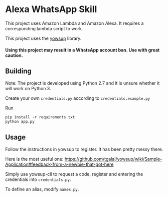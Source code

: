 # Alexa WhatsApp Skill

This project uses Amazon Lambda and Amazon Alexa. It requires a corresponding lambda script to work.

This project uses the [yowsup](https://github.com/tgalal/yowsup) library.

#### Using this project may result in a WhatsApp account ban. Use with great caution.

## Building

Note: The project is developed using Python 2.7 and it is unsure whether it will work on Python 3.

Create your own `credentials.py` according to `credentials.example.py`
 
Run
```shell
pip install -r requirements.txt
python app.py
```

## Usage

Follow the instructions in yowsup to register. It has been pretty messy there.

Here is the most useful one: 
https://github.com/tgalal/yowsup/wiki/Sample-Application#feedback-from-a-newbie-that-got-here

Simply use yowsup-cli to request a code, register and entering the credentials into `credentials.py`.

To define an alias, modify `names.py`. 